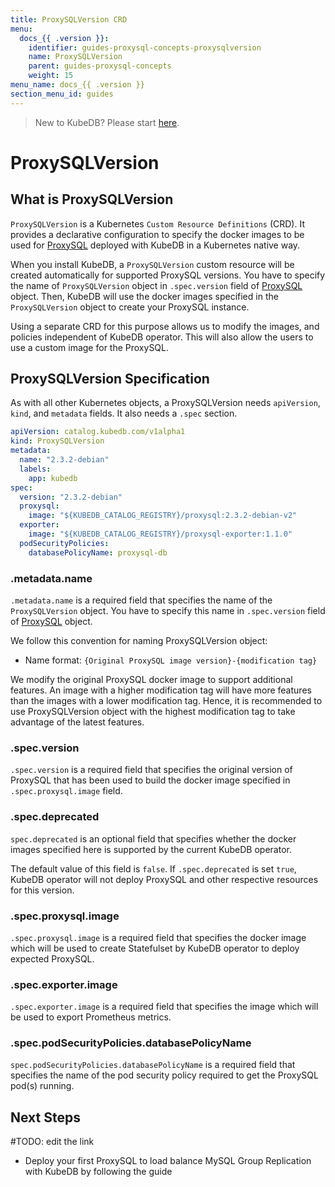 ```yaml
---
title: ProxySQLVersion CRD
menu:
  docs_{{ .version }}:
    identifier: guides-proxysql-concepts-proxysqlversion
    name: ProxySQLVersion
    parent: guides-proxysql-concepts
    weight: 15
menu_name: docs_{{ .version }}
section_menu_id: guides
---
```


> New to KubeDB? Please start [here](/docs/README.md).

# ProxySQLVersion

## What is ProxySQLVersion

`ProxySQLVersion` is a Kubernetes `Custom Resource Definitions` (CRD). It provides a declarative configuration to specify the docker images to be used for [ProxySQL](https://www.proxysql.com/) deployed with KubeDB in a Kubernetes native way.

When you install KubeDB, a `ProxySQLVersion` custom resource will be created automatically for supported ProxySQL versions. You have to specify the name of `ProxySQLVersion` object in `.spec.version` field of [ProxySQL](/docs/guides/proxysql/concepts/proxysql/index.md) object. Then, KubeDB will use the docker images specified in the `ProxySQLVersion` object to create your ProxySQL instance.

Using a separate CRD for this purpose allows us to modify the images, and policies independent of KubeDB operator. This will also allow the users to use a custom image for the ProxySQL.

## ProxySQLVersion Specification

As with all other Kubernetes objects, a ProxySQLVersion needs `apiVersion`, `kind`, and `metadata` fields. It also needs a `.spec` section.

```yaml
apiVersion: catalog.kubedb.com/v1alpha1
kind: ProxySQLVersion
metadata:
  name: "2.3.2-debian"
  labels:
    app: kubedb
spec:
  version: "2.3.2-debian"
  proxysql:
    image: "${KUBEDB_CATALOG_REGISTRY}/proxysql:2.3.2-debian-v2"
  exporter:
    image: "${KUBEDB_CATALOG_REGISTRY}/proxysql-exporter:1.1.0"
  podSecurityPolicies:
    databasePolicyName: proxysql-db
```

### .metadata.name

`.metadata.name` is a required field that specifies the name of the `ProxySQLVersion` object. You have to specify this name in `.spec.version` field of [ProxySQL](/docs/guides/proxysql/concepts/proxysql/index.md) object.

We follow this convention for naming ProxySQLVersion object:

- Name format: `{Original ProxySQL image version}-{modification tag}`

We modify the original ProxySQL docker image to support additional features. An image with a higher modification tag will have more features than the images with a lower modification tag. Hence, it is recommended to use ProxySQLVersion object with the highest modification tag to take advantage of the latest features.

### .spec.version

`.spec.version` is a required field that specifies the original version of ProxySQL that has been used to build the docker image specified in `.spec.proxysql.image` field.

### .spec.deprecated

`spec.deprecated` is an optional field that specifies whether the docker images specified here is supported by the current KubeDB operator.

The default value of this field is `false`. If `.spec.deprecated` is set `true`, KubeDB operator will not deploy ProxySQL and other respective resources for this version.

### .spec.proxysql.image

`.spec.proxysql.image` is a required field that specifies the docker image which will be used to create Statefulset by KubeDB operator to deploy expected ProxySQL.

### .spec.exporter.image

`.spec.exporter.image` is a required field that specifies the image which will be used to export Prometheus metrics.

### .spec.podSecurityPolicies.databasePolicyName

`spec.podSecurityPolicies.databasePolicyName` is a required field that specifies the name of the pod security policy required to get the ProxySQL pod(s) running.

## Next Steps
#TODO: edit the link
- Deploy your first ProxySQL to load balance MySQL Group Replication with KubeDB by following the guide 